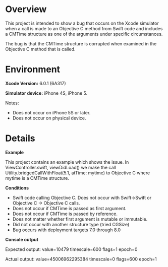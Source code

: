 # Overview

This project is intended to show a bug that occurs on the Xcode simulator when a call is made to an Objective C method from Swift code and includes a CMTime structure as one of the arguments under specific circumstances.

The bug is that the CMTime structure is corrupted when examined in the Objective C method that is called.

# Environment

**Xcode Version:** 6.0.1 (6A317)

**Simulator device:**  iPhone 4S,  iPhone 5.

Notes: 
* Does not occur on iPhone 5S or later.  
* Does not occur on physical device.

# Details

**Example**

This project contains an example which shows the issue.  In ViewController.swift, viewDidLoad() we make the call Utility.bridgedCallWithFloat(5.1, atTime: mytime) to Objective C where mytime is a CMTime structure.

**Conditions**

* Swift code calling Objective C.  Does not occur with Swift->Swift or Objective C -> Objective C calls.
* Does not occur if CMTime is passed as first argument.
* Does not occur if CMTime is passed by reference.
* Does not matter whether first argument is mutable or immutable.
* Did not occur with another structure type (tried CGSize)
* Bug occurs with deployment targets 7.0 through 8.0


**Console output**

Expected output: value=10479 timescale=600 flags=1 epoch=0

Actual output: value=45006962295384 timescale=0 flags=600 epoch=1


